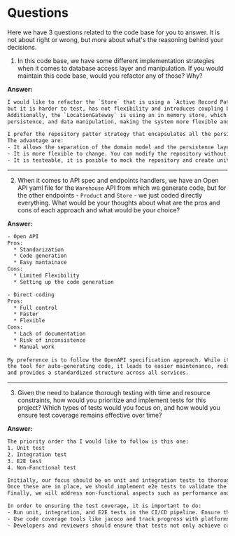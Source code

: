 # Questions

Here we have 3 questions related to the code base for you to answer. It is not about right or wrong, but more about what's the reasoning behind your decisions.

1. In this code base, we have some different implementation strategies when it comes to database access layer and manipulation. If you would maintain this code base, would you refactor any of those? Why?

**Answer:**
```txt
I would like to refactor the `Store` that is using a `Active Record Pattern` this useful for simplify code,
but it is harder to test, has not flexibility and introduces coupling between the domain and persistence logic.
Additionally, the `LocationGateway` is using an in memory store, which should be moved to a database to enhance scaling,
persistence, and data manipulation, making the system more flexible and allowing for more robust handling of location data.

I prefer the repository patter strategy that encapsulates all the persistence logic.
The advantage are:
- It allows the separation of the domain model and the persistence layer.
- It is more flexible to change. You can modify the repository without changin the domain.
- It is testeable, it is posible to mock the repository and create unit test.
```
----
2. When it comes to API spec and endpoints handlers, we have an Open API yaml file for the `Warehouse` API from which we generate code, but for the other endpoints - `Product` and `Store` - we just coded directly everything. What would be your thoughts about what are the pros and cons of each approach and what would be your choice?

**Answer:**
```txt
- Open API
Pros:
  * Standarization
  * Code generation
  * Easy mantainace
Cons:
  * Limited Flexibility
  * Setting up the code generation

- Direct coding
Pros:
  * Full control
  * Faster
  * Flexible
Cons:
  * Lack of documentation
  * Risk of inconsistence
  * Manual work
  
My preference is to follow the OpenAPI specification approach. While it may take more time initially to set up 
the tool for auto-generating code, it leads to easier maintenance, reduces the risk of inconsistencies and errors,
and provides a standardized structure across all services.
```
----
3. Given the need to balance thorough testing with time and resource constraints, how would you prioritize and implement tests for this project? Which types of tests would you focus on, and how would you ensure test coverage remains effective over time?

**Answer:**
```txt
The priority order tha I would like to follow is this one:
1. Unit test
2. Integration test
3. E2E test
4. Non-Functional test

Initially, our focus should be on unit and integration tests to thoroughly cover the business logic.
Once these are in place, we should implement e2e tests to validate the entire application flow.
Finally, we will address non-functional aspects such as performance and usability through dedicated tests.

In order to ensuring the test coverage, it is important to do:
- Run unit, integration, and E2E tests in the CI/CD pipeline. Ensure that feature branches are not merged if any tests fail.
- Use code coverage tools like jacoco and track progress with platforms like Sonar. Set up minimal coverge to maintain code quality.
- Developers and reviewers should ensure that tests not only achieve code coverage but also effectively validate the functionality.
```
